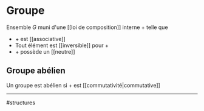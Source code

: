 # Groupe
Ensemble $G$ muni d'une [[loi de composition]] interne $+$ telle que

- $+$ est [[associative]]
- Tout élément est [[inversible]] pour $+$
- $+$ possède un [[neutre]]

## Groupe abélien
Un groupe est abélien si $+$ est [[commutativité|commutative]]



----
#structures 